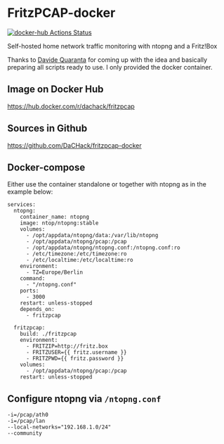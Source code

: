 # FritzPCAP-docker
[![docker-hub Actions Status](https://github.com/dachack/fritzpcap-docker/workflows/docker-hub/badge.svg)](https://github.com/dachack/fritzpcap-docker/actions)

Self-hosted home network traffic monitoring with ntopng and a Fritz!Box

Thanks to [Davide Quaranta](https://davquar.it/post/self-hosting/ntopng-fritzbox-monitoring/) for coming up with the idea and basically preparing all scripts ready to use.
I only provided the docker container.

## Image on Docker Hub
https://hub.docker.com/r/dachack/fritzpcap

## Sources in Github
https://github.com/DaCHack/fritzpcap-docker

## Docker-compose
Either use the container standalone or together with ntopng as in the example below:
```
services:
  ntopng:
    container_name: ntopng
    image: ntop/ntopng:stable
    volumes:
      - /opt/appdata/ntopng/data:/var/lib/ntopng
      - /opt/appdata/ntopng/pcap:/pcap
      - /opt/appdata/ntopng/ntopng.conf:/ntopng.conf:ro
      - /etc/timezone:/etc/timezone:ro
      - /etc/localtime:/etc/localtime:ro
    environment:
      - TZ=Europe/Berlin
    command:
      - "/ntopng.conf"
    ports:
      - 3000
    restart: unless-stopped
    depends_on:
      - fritzpcap

  fritzpcap:
    build: ./fritzpcap
    environment:
      - FRITZIP=http://fritz.box
      - FRITZUSER={{ fritz.username }}
      - FRITZPWD={{ fritz.password }}
    volumes:
      - /opt/appdata/ntopng/pcap:/pcap
    restart: unless-stopped
```

## Configure ntopng via `/ntopng.conf`
```
-i=/pcap/ath0
-i=/pcap/lan
--local-networks="192.168.1.0/24"
--community
```
